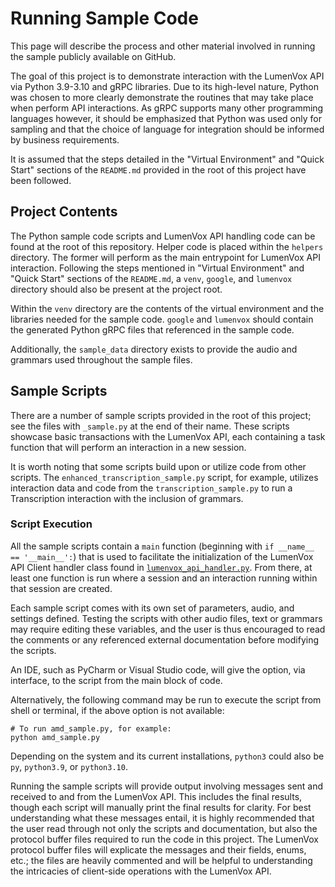 # Running Sample Code

This page will describe the process and other material involved in running the sample publicly available on GitHub.

The goal of this project is to demonstrate interaction with the LumenVox API via Python 3.9-3.10 and gRPC libraries. 
Due to its high-level nature, Python was chosen to more clearly demonstrate the routines that may take place when 
perform API interactions. As gRPC supports many other programming languages however, it should be emphasized that Python
was used only for sampling and that the choice of language for integration should be informed by business requirements.

It is assumed that the steps detailed in the "Virtual Environment" and "Quick Start" sections of the `README.md`
provided in the root of this project have been followed.

## Project Contents

The Python sample code scripts and LumenVox API handling code can be found at the root of this repository. Helper code
is placed within the `helpers` directory. The former will perform as the main entrypoint for LumenVox API interaction. 
Following the steps mentioned in "Virtual Environment" and "Quick Start" sections of the `README.md`, a `venv`, 
`google`, and `lumenvox` directory should also be present at the project root. 

Within the `venv` directory are the contents of the virtual environment and the libraries needed for the sample code.
`google` and `lumenvox` should contain the generated Python gRPC files that referenced in the sample code. 

Additionally, the `sample_data` directory exists to provide the audio and grammars used throughout the sample files. 

## Sample Scripts

There are a number of sample scripts provided in the root of this project; see the files with `_sample.py` at the end of
their name. These scripts showcase basic transactions with the LumenVox API, each containing a task function that will
perform an interaction in a new session.

It is worth noting that some scripts build upon or utilize code from other scripts. The 
`enhanced_transcription_sample.py` script, for example, utilizes interaction data and code from the 
`transcription_sample.py` to run a Transcription interaction with the inclusion of grammars. 

### Script Execution

All the sample scripts contain a `main` function (beginning with `if __name__ == '__main__':`) that is used to 
facilitate the initialization of the LumenVox API Client handler class found in 
[`lumenvox_api_handler.py`](../lumenvox_api_handler.py). From there, at least one function is run where a session and 
an interaction running within that session are created.

Each sample script comes with its own set of parameters, audio, and settings defined. Testing the scripts with other
audio files, text or grammars may require editing these variables, and the user is thus encouraged to read the comments
or any referenced external documentation before modifying the scripts. 

An IDE, such as PyCharm or Visual Studio code, will give the option, via interface, to the script from the main block of
code. 

Alternatively, the following command may be run to execute the script from shell or terminal, if the above option is not
available:
```shell
# To run amd_sample.py, for example:
python amd_sample.py
```
Depending on the system and its current installations, `python3` could also be `py`, `python3.9`, or `python3.10`.

Running the sample scripts will provide output involving messages sent and received to and from the LumenVox API. This 
includes the final results, though each script will manually print the final results for clarity. For best understanding
what these messages entail, it is highly recommended that the user read through not only the scripts and documentation, 
but also the protocol buffer files required to run the code in this project. The LumenVox protocol buffer files will
explicate the messages and their fields, enums, etc.; the files are heavily commented and will be helpful to
understanding the intricacies of client-side operations with the LumenVox API.

